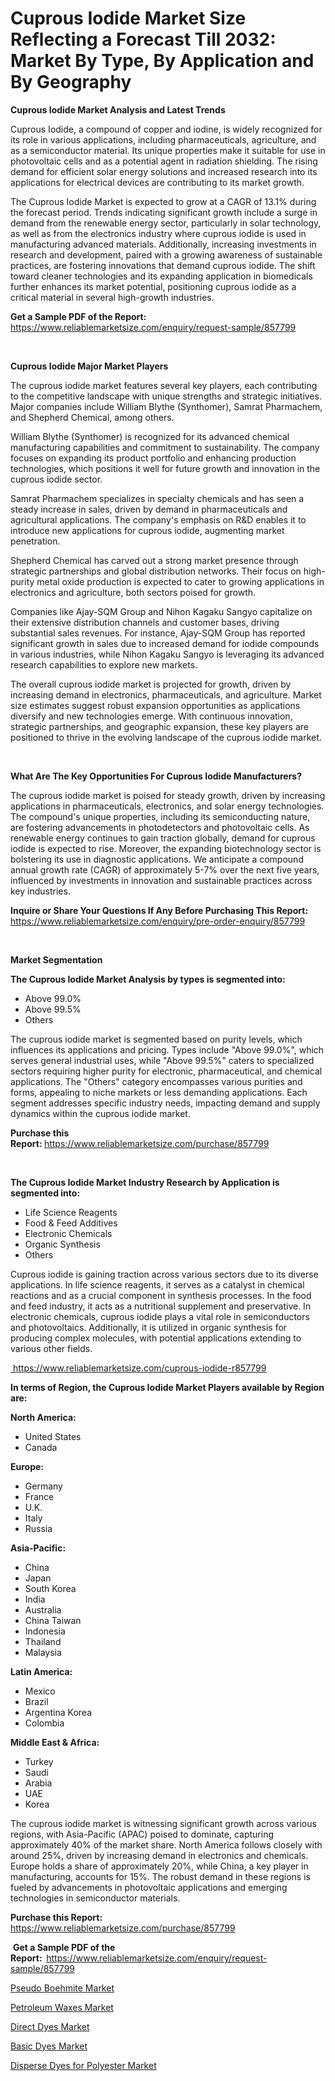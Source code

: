 <p><h1>Cuprous Iodide Market Size Reflecting a Forecast Till 2032: Market By Type, By Application and By Geography</h1></p><p><strong>Cuprous Iodide Market Analysis and Latest Trends</strong></p>
<p><p>Cuprous Iodide, a compound of copper and iodine, is widely recognized for its role in various applications, including pharmaceuticals, agriculture, and as a semiconductor material. Its unique properties make it suitable for use in photovoltaic cells and as a potential agent in radiation shielding. The rising demand for efficient solar energy solutions and increased research into its applications for electrical devices are contributing to its market growth.</p><p>The Cuprous Iodide Market is expected to grow at a CAGR of 13.1% during the forecast period. Trends indicating significant growth include a surge in demand from the renewable energy sector, particularly in solar technology, as well as from the electronics industry where cuprous iodide is used in manufacturing advanced materials. Additionally, increasing investments in research and development, paired with a growing awareness of sustainable practices, are fostering innovations that demand cuprous iodide. The shift toward cleaner technologies and its expanding application in biomedicals further enhances its market potential, positioning cuprous iodide as a critical material in several high-growth industries.</p></p>
<p><strong>Get a Sample PDF of the Report:&nbsp;</strong> <a href="https://www.reliablemarketsize.com/enquiry/request-sample/857799?utm_campaign=1999&utm_medium=2&utm_source=Github&utm_content=ia&utm_term=31032025&utm_id=cuprous-iodide">https://www.reliablemarketsize.com/enquiry/request-sample/857799</a></p>
<p>&nbsp;</p>
<p><strong>Cuprous Iodide Major Market Players</strong></p>
<p><p>The cuprous iodide market features several key players, each contributing to the competitive landscape with unique strengths and strategic initiatives. Major companies include William Blythe (Synthomer), Samrat Pharmachem, and Shepherd Chemical, among others.</p><p>William Blythe (Synthomer) is recognized for its advanced chemical manufacturing capabilities and commitment to sustainability. The company focuses on expanding its product portfolio and enhancing production technologies, which positions it well for future growth and innovation in the cuprous iodide sector.</p><p>Samrat Pharmachem specializes in specialty chemicals and has seen a steady increase in sales, driven by demand in pharmaceuticals and agricultural applications. The company's emphasis on R&D enables it to introduce new applications for cuprous iodide, augmenting market penetration.</p><p>Shepherd Chemical has carved out a strong market presence through strategic partnerships and global distribution networks. Their focus on high-purity metal oxide production is expected to cater to growing applications in electronics and agriculture, both sectors poised for growth.</p><p>Companies like Ajay-SQM Group and Nihon Kagaku Sangyo capitalize on their extensive distribution channels and customer bases, driving substantial sales revenues. For instance, Ajay-SQM Group has reported significant growth in sales due to increased demand for iodide compounds in various industries, while Nihon Kagaku Sangyo is leveraging its advanced research capabilities to explore new markets.</p><p>The overall cuprous iodide market is projected for growth, driven by increasing demand in electronics, pharmaceuticals, and agriculture. Market size estimates suggest robust expansion opportunities as applications diversify and new technologies emerge. With continuous innovation, strategic partnerships, and geographic expansion, these key players are positioned to thrive in the evolving landscape of the cuprous iodide market.</p></p>
<p>&nbsp;</p>
<p><strong>What Are The Key Opportunities For Cuprous Iodide Manufacturers?</strong></p>
<p><p>The cuprous iodide market is poised for steady growth, driven by increasing applications in pharmaceuticals, electronics, and solar energy technologies. The compound's unique properties, including its semiconducting nature, are fostering advancements in photodetectors and photovoltaic cells. As renewable energy continues to gain traction globally, demand for cuprous iodide is expected to rise. Moreover, the expanding biotechnology sector is bolstering its use in diagnostic applications. We anticipate a compound annual growth rate (CAGR) of approximately 5-7% over the next five years, influenced by investments in innovation and sustainable practices across key industries.</p></p>
<p><strong>Inquire or Share Your Questions If Any Before Purchasing This Report:</strong> <a href="https://www.reliablemarketsize.com/enquiry/pre-order-enquiry/857799?utm_campaign=1999&utm_medium=2&utm_source=Github&utm_content=ia&utm_term=31032025&utm_id=cuprous-iodide">https://www.reliablemarketsize.com/enquiry/pre-order-enquiry/857799</a></p>
<p>&nbsp;</p>
<p><strong>Market Segmentation</strong></p>
<p><strong>The Cuprous Iodide Market Analysis by types is segmented into:</strong></p>
<p><ul><li>Above 99.0%</li><li>Above 99.5%</li><li>Others</li></ul></p>
<p><p>The cuprous iodide market is segmented based on purity levels, which influences its applications and pricing. Types include "Above 99.0%", which serves general industrial uses, while "Above 99.5%" caters to specialized sectors requiring higher purity for electronic, pharmaceutical, and chemical applications. The "Others" category encompasses various purities and forms, appealing to niche markets or less demanding applications. Each segment addresses specific industry needs, impacting demand and supply dynamics within the cuprous iodide market.</p></p>
<p><strong>Purchase this Report:&nbsp;</strong><a href="https://www.reliablemarketsize.com/purchase/857799?utm_campaign=1999&utm_medium=2&utm_source=Github&utm_content=ia&utm_term=31032025&utm_id=cuprous-iodide">https://www.reliablemarketsize.com/purchase/857799</a></p>
<p>&nbsp;</p>
<p><strong>The Cuprous Iodide Market Industry Research by Application is segmented into:</strong></p>
<p><ul><li>Life Science Reagents</li><li>Food & Feed Additives</li><li>Electronic Chemicals</li><li>Organic Synthesis</li><li>Others</li></ul></p>
<p><p>Cuprous iodide is gaining traction across various sectors due to its diverse applications. In life science reagents, it serves as a catalyst in chemical reactions and as a crucial component in synthesis processes. In the food and feed industry, it acts as a nutritional supplement and preservative. In electronic chemicals, cuprous iodide plays a vital role in semiconductors and photovoltaics. Additionally, it is utilized in organic synthesis for producing complex molecules, with potential applications extending to various other fields.</p></p>
<p><a href="https://www.reliablemarketsize.com/cuprous-iodide-r857799?utm_campaign=1999&utm_medium=2&utm_source=Github&utm_content=ia&utm_term=31032025&utm_id=cuprous-iodide">&nbsp;https://www.reliablemarketsize.com/cuprous-iodide-r857799</a></p>
<p><strong>In terms of Region, the Cuprous Iodide Market Players available by Region are:</strong></p>
<p>
    <p> <strong> North America: </strong>
        <ul>
            <li>United States</li>
            <li>Canada</li>
        </ul>
        </p> 
    <p> <strong> Europe: </strong>
        <ul>
            <li>Germany</li>
            <li>France</li>
            <li>U.K.</li>
            <li>Italy</li>
            <li>Russia</li>
        </ul>
        </p> 
    <p> <strong> Asia-Pacific: </strong>
        <ul>
            <li>China</li>
            <li>Japan</li>
            <li>South Korea</li>
            <li>India</li>
            <li>Australia</li>
            <li>China Taiwan</li>
            <li>Indonesia</li>
            <li>Thailand</li>
            <li>Malaysia</li>
        </ul>
        </p> 
    <p> <strong> Latin America: </strong>
        <ul>
            <li>Mexico</li>
            <li>Brazil</li>
            <li>Argentina Korea</li>
            <li>Colombia</li>
        </ul>
        </p> 
    <p> <strong> Middle East & Africa: </strong>
        <ul>
            <li>Turkey</li>
            <li>Saudi</li>
            <li>Arabia</li>
            <li>UAE</li>
            <li>Korea</li>
        </ul>
    </p>
    </p>
<p><p>The cuprous iodide market is witnessing significant growth across various regions, with Asia-Pacific (APAC) poised to dominate, capturing approximately 40% of the market share. North America follows closely with around 25%, driven by increasing demand in electronics and chemicals. Europe holds a share of approximately 20%, while China, a key player in manufacturing, accounts for 15%. The robust demand in these regions is fueled by advancements in photovoltaic applications and emerging technologies in semiconductor materials.</p></p>
<p><strong>Purchase this Report: </strong><a href="https://www.reliablemarketsize.com/purchase/857799?utm_campaign=1999&utm_medium=2&utm_source=Github&utm_content=ia&utm_term=31032025&utm_id=cuprous-iodide">https://www.reliablemarketsize.com/purchase/857799</a></p>
<p>&nbsp;<strong>Get a Sample PDF of the Report:&nbsp;&nbsp;</strong><a href="https://www.reliablemarketsize.com/enquiry/request-sample/857799?utm_campaign=1999&utm_medium=2&utm_source=Github&utm_content=ia&utm_term=31032025&utm_id=cuprous-iodide">https://www.reliablemarketsize.com/enquiry/request-sample/857799</a></p>
<p><strong></strong></p>
<p><p><a href="https://github.com/erkidrhoy/Market-Research-Report-List-1/blob/main/pseudo-boehmite-market.md?utm_campaign=1999&utm_medium=2&utm_source=Github&utm_content=ia&utm_term=31032025&utm_id=cuprous-iodide">Pseudo Boehmite Market</a></p><p><a href="https://github.com/roffefaith6l/Market-Research-Report-List-1/blob/main/petroleum-waxes-market.md?utm_campaign=1999&utm_medium=2&utm_source=Github&utm_content=ia&utm_term=31032025&utm_id=cuprous-iodide">Petroleum Waxes Market</a></p><p><a href="https://github.com/suzorfazlikb/Market-Research-Report-List-1/blob/main/direct-dyes-market.md?utm_campaign=1999&utm_medium=2&utm_source=Github&utm_content=ia&utm_term=31032025&utm_id=cuprous-iodide">Direct Dyes Market</a></p><p><a href="https://github.com/semenbobbaxu/Market-Research-Report-List-1/blob/main/basic-dyes-market.md?utm_campaign=1999&utm_medium=2&utm_source=Github&utm_content=ia&utm_term=31032025&utm_id=cuprous-iodide">Basic Dyes Market</a></p><p><a href="https://github.com/irisadoranrx/Market-Research-Report-List-1/blob/main/disperse-dyes-for-polyester-market.md?utm_campaign=1999&utm_medium=2&utm_source=Github&utm_content=ia&utm_term=31032025&utm_id=cuprous-iodide">Disperse Dyes for Polyester Market</a></p></p>